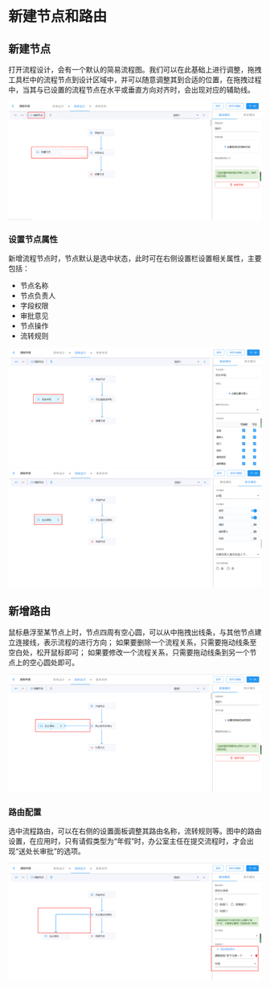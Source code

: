# 新建节点和路由

## 新建节点

打开流程设计，会有一个默认的简易流程图。我们可以在此基础上进行调整，拖拽工具栏中的流程节点到设计区域中，并可以随意调整其到合适的位置，在拖拽过程中，当其与已设置的流程节点在水平或垂直方向对齐时，会出现对应的辅助线。

![添加节点](./images/add-node.png)

### 设置节点属性

新增流程节点时，节点默认是选中状态，此时可在右侧设置栏设置相关属性，主要包括：

- 节点名称
- 节点负责人
- 字段权限
- 审批意见
- 节点操作
- 流转规则

![基础属性](./images/node-nomal-setting.png)
![更多属性](./images/node-more-setting.png)

## 新增路由

鼠标悬浮至某节点上时，节点四周有空心圆，可以从中拖拽出线条，与其他节点建立连接线，表示流程的进行方向； 如果要删除一个流程关系，只需要拖动线条至空白处，松开鼠标即可； 如果要修改一个流程关系，只需要拖动线条到另一个节点上的空心圆处即可。

![新增路由](./images/add-route.png)

### 路由配置

选中流程路由，可以在右侧的设置面板调整其路由名称，流转规则等。图中的路由设置，在应用时，只有请假类型为“年假”时，办公室主任在提交流程时，才会出现“送处长审批”的选项。

![路由配置](./images/route-normal-setting.png)
